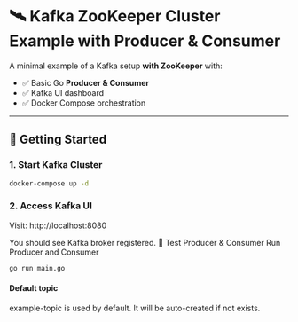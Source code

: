 # 🛰️ Kafka ZooKeeper Cluster Example with Producer & Consumer

A minimal example of a Kafka setup **with ZooKeeper** with:

- ✅ Basic Go **Producer & Consumer**
- ✅ Kafka UI dashboard
- ✅ Docker Compose orchestration

---

## 🚀 Getting Started

### 1. Start Kafka Cluster
```bash
docker-compose up -d
```
### 2. Access Kafka UI

Visit: http://localhost:8080

You should see Kafka broker registered.
🧪 Test Producer & Consumer
Run Producer and Consumer
```bash
go run main.go
```
#### Default topic
example-topic is used by default. It will be auto-created if not exists.
